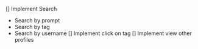 [] Implement Search
  - Search by prompt
  - Search by tag
  - Search by username
[] Implement click on tag
[] Implement view other profiles